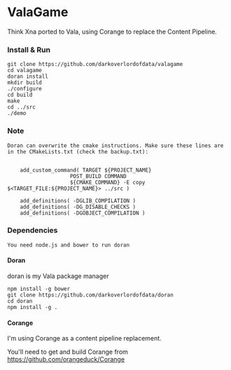 # ValaGame

Think Xna ported to Vala, using Corange to replace the Content Pipeline.

### Install & Run

    git clone https://github.com/darkoverlordofdata/valagame
    cd valagame
    doran install
    mkdir build
    ./configure
    cd build
    make
    cd ../src
    ./demo

### Note

    Doran can overwrite the cmake instructions. Make sure these lines are in the CMakeLists.txt (check the backup.txt):
        

        add_custom_command( TARGET ${PROJECT_NAME} 
                        POST_BUILD COMMAND 
                        ${CMAKE_COMMAND} -E copy $<TARGET_FILE:${PROJECT_NAME}> ../src )

        add_definitions( -DGLIB_COMPILATION )
        add_definitions( -DG_DISABLE_CHECKS )
        add_definitions( -DGOBJECT_COMPILATION )


### Dependencies

    You need node.js and bower to run doran

#### Doran

doran is my Vala package manager

    npm install -g bower
    git clone https://github.com/darkoverlordofdata/doran
    cd doran
    npm install -g .

#### Corange

I'm using Corange as a content pipeline replacement.

You'll need to get and build Corange from https://github.com/orangeduck/Corange
